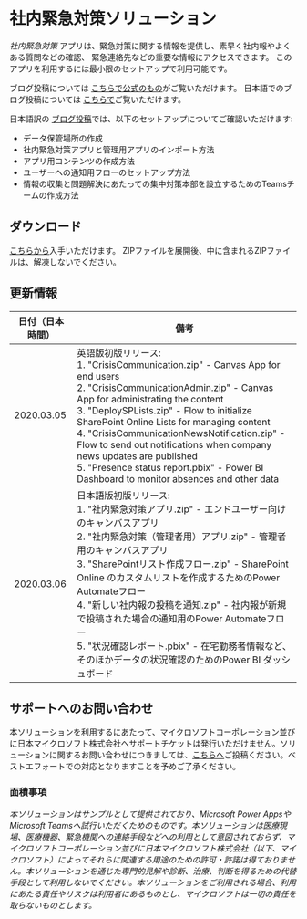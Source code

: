 # 社内緊急対策ソリューション
*社内緊急対策* アプリは、緊急対策に関する情報を提供し、素早く社内報やよくある質問などの確認、
緊急連絡先などの重要な情報にアクセスできます。
このアプリを利用するには最小限のセットアップで利用可能です。

ブログ投稿については [こちらで公式のもの](https://powerapps.microsoft.com/en-us/blog/crisis-communication-a-power-platform-template/)がご覧いただけます。
日本語でのブログ投稿については [こちらで](https://memo.tyoshida.me/power-platform/powerapps/crisis-communication-template-released)ご覧いただけます。

日本語訳の [ブログ投稿](https://memo.tyoshida.me/power-platform/powerapps/crisis-communication-template-released)では、以下のセットアップについてご確認いただけます:
- データ保管場所の作成
- 社内緊急対策アプリと管理用アプリのインポート方法
- アプリ用コンテンツの作成方法
- ユーザーへの通知用フローのセットアップ方法
- 情報の収集と問題解決にあたっての集中対策本部を設立するためのTeamsチームの作成方法

## ダウンロード
[こちらから](https://github.com/taiki-yoshida/powerplatform/raw/master/PowerApps/CrisisCommunicationJP/CrisisCommunicationJP.zip)入手いただけます。
ZIPファイルを展開後、中に含まれるZIPファイルは、解凍しないでください。

## 更新情報
日付（日本時間） | 備考
-|-
2020.03.05 | 英語版初版リリース: <br>1. "CrisisCommunication.zip" - Canvas App for end users<br>2. "CrisisCommunicationAdmin.zip" - Canvas App for administrating the content <br>3. "DeploySPLists.zip" - Flow to initialize SharePoint Online Lists for managing content <br>4. "CrisisCommunicationNewsNotification.zip" - Flow to send out notifications when company news updates are published <br>5. "Presence status report.pbix" - Power BI Dashboard to monitor absences and other data
2020.03.06 | 日本語版初版リリース: <br>1. "社内緊急対策アプリ.zip" - エンドユーザー向けのキャンバスアプリ<br>2. "社内緊急対策（管理者用）アプリ.zip" - 管理者用のキャンバスアプリ <br>3. "SharePointリスト作成フロー.zip" - SharePoint Online のカスタムリストを作成するためのPower Automateフロー <br>4. "新しい社内報の投稿を通知.zip" - 社内報が新規で投稿された場合の通知用のPower Automateフロー <br>5. "状況確認レポート.pbix" - 在宅勤務者情報など、そのほかデータの状況確認のためのPower BI ダッシュボード

## サポートへのお問い合わせ
本ソリューションを利用するにあたって、マイクロソフトコーポレーション並びに日本マイクロソフト株式会社へサポートチケットは発行いただけません。ソリューションに関するお問い合わせにつきましては、[こちらへ](https://github.com/microsoft/powerapps-tools/issues/new?assignees=denisem-msft&labels=crisiscommapp&template=-crisis-communication-app--bug-report.md&title=%5BBUG%5D%3A+issue+title)ご投稿ください。ベストエフォートでの対応となりますことを予めご了承ください。

### 面積事項
*本ソリューションはサンプルとして提供されており、Microsoft Power AppsやMicrosoft Teamsへ試行いただくためのものです。本ソリューションは医療現場、医療機器、緊急機関への連絡手段などへの利用として意図されておらず、マイクロソフトコーポレーション並びに日本マイクロソフト株式会社（以下、マイクロソフト）によってそれらに関連する用途のための許可・許諾は得ておりません。本ソリューションを通じた専門的見解や診断、治療、判断を得るための代替手段として利用しないでください。本ソリューションをご利用される場合、利用にあたる責任やリスクは利用者にあるものとし、マイクロソフトは一切の責任を取らないものとします。*
